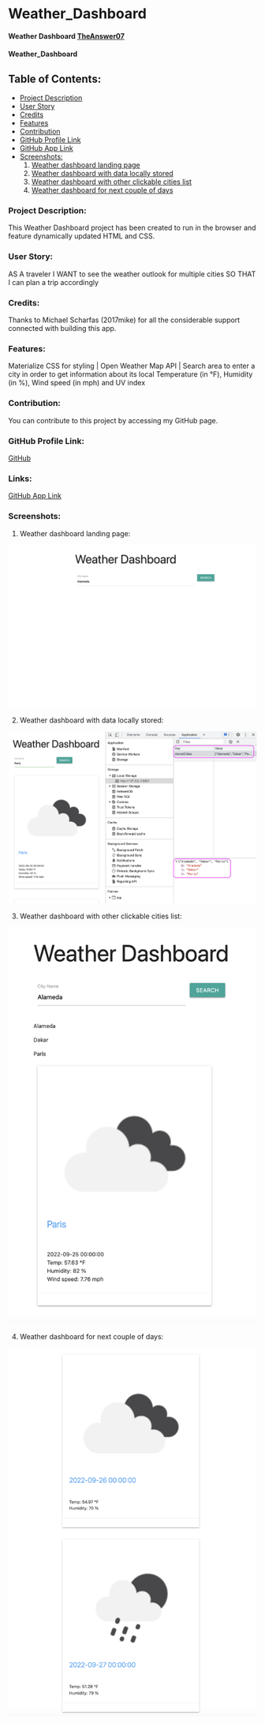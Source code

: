 # Weather_Dashboard

#### Weather Dashboard  [TheAnswer07](https://github.com/TheAnswer07)

#### Weather_Dashboard

## Table of Contents:
* [Project Description](#project-description)
* [User Story](#username)
* [Credits](#credits)
* [Features](#features)
* [Contribution](#contribution)
* [GitHub Profile Link](#github-profile)
* [GitHub App Link](#links)
* [Screenshots:](#screenshots)
    1. [Weather dashboard landing page](#Weather-dashboard-landing-page)
    2. [Weather dashboard with data locally stored](#Weather-dashboard-with-data-locally-stored)
    3. [Weather dashboard with other clickable cities list](#Weather-dashboard-with-other-clickable-cities-list)
    4. [Weather dashboard for next couple of days](#Weather-dashboard-for-next-couple-of-days)



### Project Description:
This Weather Dashboard project has been created to run in the browser and feature dynamically updated HTML and CSS. 

### User Story:

AS A traveler
I WANT to see the weather outlook for multiple cities
SO THAT I can plan a trip accordingly

### Credits:
Thanks to Michael Scharfas (2017mike) for all the considerable support connected with building this app.

### Features:

Materialize CSS for styling | 
Open Weather Map API | 
Search area to enter a city in order to get information about its local Temperature (in °F), Humidity (in %), Wind speed (in mph) and UV index 



### Contribution:
You can contribute to this project by accessing my GitHub page.

### GitHub Profile Link:
[GitHub](https://github.com/TheAnswer07)

### Links:
[GitHub App Link](https://theanswer07.github.io/Weather_Dashboard/)

### Screenshots:

1. Weather dashboard landing page:

![Weather dashboard landing page](screenshots/Weather%20dashboard%20landing%20page.png "Weather dashboard landing page")

2. Weather dashboard with data locally stored:

![Weather dashboard with data locally stored](screenshots/Weather%20dashboard%20with%20data%20locally%20stored.png "Weather dashboard with data locally stored")

3. Weather dashboard with other clickable cities list:

![Weather dashboard with other clickable cities list](screenshots/Weather%20dashboard%20with%20other%20clickable%20cities%20list.png "Weather dashboard with other clickable cities list")

4. Weather dashboard for next couple of days:

![Weather dashboard for next couple of days](screenshots/Weather%20dashboard%20for%20next%20couple%20of%20days.png "Weather dashboard for next couple of days")